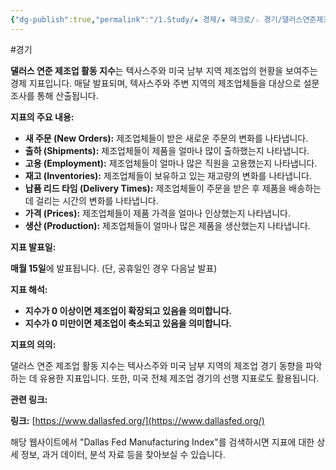 ```yaml
---
{"dg-publish":true,"permalink":"/1.Study/★ 경제/★ 매크로/☆ 경기/댈러스연준제조업활동지수/댈러스연준제조업활동지수/","created":"2024-11-20T21:02:26.973+09:00","updated":"2025-06-03T20:07:19.636+09:00"}
---
```


#경기 


**댈러스 연준 제조업 활동 지수**는 텍사스주와 미국 남부 지역 제조업의 현황을 보여주는 경제 지표입니다. 매달 발표되며, 텍사스주와 주변 지역의 제조업체들을 대상으로 설문조사를 통해 산출됩니다.

**지표의 주요 내용:**
- **새 주문 (New Orders):** 제조업체들이 받은 새로운 주문의 변화를 나타냅니다.
- **출하 (Shipments):** 제조업체들이 제품을 얼마나 많이 출하했는지 나타냅니다.
- **고용 (Employment):** 제조업체들이 얼마나 많은 직원을 고용했는지 나타냅니다.
- **재고 (Inventories):** 제조업체들이 보유하고 있는 재고량의 변화를 나타냅니다.
- **납품 리드 타임 (Delivery Times):** 제조업체들이 주문을 받은 후 제품을 배송하는 데 걸리는 시간의 변화를 나타냅니다.
- **가격 (Prices):** 제조업체들이 제품 가격을 얼마나 인상했는지 나타냅니다.
- **생산 (Production):** 제조업체들이 얼마나 많은 제품을 생산했는지 나타냅니다.

**지표 발표일:**

**매월 15일**에 발표됩니다. (단, 공휴일인 경우 다음날 발표)

**지표 해석:**

- **지수가 0 이상이면 제조업이 확장되고 있음을 의미합니다.**
- **지수가 0 미만이면 제조업이 축소되고 있음을 의미합니다.**

**지표의 의의:**

댈러스 연준 제조업 활동 지수는 텍사스주와 미국 남부 지역의 제조업 경기 동향을 파악하는 데 유용한 지표입니다. 또한, 미국 전체 제조업 경기의 선행 지표로도 활용됩니다.

**관련 링크:**

**링크:** [https://www.dallasfed.org/](https://www.dallasfed.org/)

해당 웹사이트에서 "Dallas Fed Manufacturing Index"를 검색하시면 지표에 대한 상세 정보, 과거 데이터, 분석 자료 등을 찾아보실 수 있습니다.